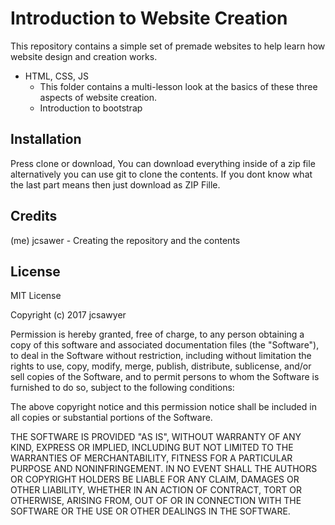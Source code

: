 # Introduction to Website Creation
This repository contains a simple set of premade websites to help learn how website design and creation works.
- HTML, CSS, JS
  - This folder contains a multi-lesson look at the basics of these three aspects of website creation.
  - Introduction to bootstrap
  
## Installation
Press clone or download,
You can download everything inside of a zip file alternatively you can use git to clone the contents.
If you dont know what the last part means then just download as ZIP Fille.

## Credits
(me) jcsawer - Creating the repository and the contents

## License
MIT License

Copyright (c) 2017 jcsawyer

Permission is hereby granted, free of charge, to any person obtaining a copy
of this software and associated documentation files (the "Software"), to deal
in the Software without restriction, including without limitation the rights
to use, copy, modify, merge, publish, distribute, sublicense, and/or sell
copies of the Software, and to permit persons to whom the Software is
furnished to do so, subject to the following conditions:

The above copyright notice and this permission notice shall be included in all
copies or substantial portions of the Software.

THE SOFTWARE IS PROVIDED "AS IS", WITHOUT WARRANTY OF ANY KIND, EXPRESS OR
IMPLIED, INCLUDING BUT NOT LIMITED TO THE WARRANTIES OF MERCHANTABILITY,
FITNESS FOR A PARTICULAR PURPOSE AND NONINFRINGEMENT. IN NO EVENT SHALL THE
AUTHORS OR COPYRIGHT HOLDERS BE LIABLE FOR ANY CLAIM, DAMAGES OR OTHER
LIABILITY, WHETHER IN AN ACTION OF CONTRACT, TORT OR OTHERWISE, ARISING FROM,
OUT OF OR IN CONNECTION WITH THE SOFTWARE OR THE USE OR OTHER DEALINGS IN THE
SOFTWARE.
